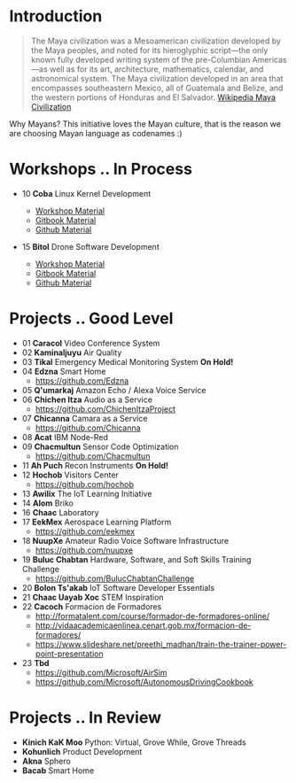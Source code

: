 # Introduction

> The Maya civilization was a Mesoamerican civilization developed by the Maya peoples, and noted for its hieroglyphic script—the only known fully developed writing system of the pre-Columbian Americas—as well as for its art, architecture, mathematics, calendar, and astronomical system. The Maya civilization developed in an area that encompasses southeastern Mexico, all of Guatemala and Belize, and the western portions of Honduras and El Salvador. [Wikipedia Maya Civilization](https://en.wikipedia.org/wiki/Maya_civilization)

Why Mayans? This initiative loves the Mayan culture, that is the reason we are choosing Mayan language as codenames :)

# Workshops .. In Process

- 10 __Coba__ Linux Kernel Development
     - [Workshop Material](https://drive.google.com/drive/u/0/folders/0B6h7kxp-oIy8SjRtMV9SZ0MyTEU)
     - [Gitbook Material](https://theiotlearninginitiative.gitbooks.io/codelabs/content/Coba/documentation/Coba.html)
     - [Github Material](https://github.com/TheIoTLearningInitiative/CodeLabs/tree/master/Coba)

- 15 __Bitol__ Drone Software Development
     - [Workshop Material](https://drive.google.com/drive/u/0/folders/0B6h7kxp-oIy8X1pSOFd0UHBZRzA)
     - [Gitbook Material](https://theiotlearninginitiative.gitbooks.io/codelabs/content/Gods/Bitol/documentation/Bitol.html)
     - [Github Material](https://github.com/TheIoTLearningInitiative/CodeLabs/tree/master/Gods/Bitol)

# Projects .. Good Level

- 01 __Caracol__ Video Conference System
- 02 __Kaminaljuyu__ Air Quality
- 03 __Tikal__ Emergency Medical Monitoring System __On Hold!__
- 04 __Edzna__ Smart Home
     - https://github.com/Edzna
- 05 __Q'umarkaj__ Amazon Echo / Alexa Voice Service
- 06 __Chichen Itza__ Audio as a Service
     - https://github.com/ChichenItzaProject
- 07 __Chicanna__ Camara as a Service
     - https://github.com/Chicanna
- 08 __Acat__ IBM Node-Red
- 09 __Chacmultun__ Sensor Code Optimization
     - https://github.com/Chacmultun
- 11 __Ah Puch__ Recon Instruments __On Hold!__
- 12 __Hochob__ Visitors Center
     -  https://github.com/hochob
- 13 __Awilix__ The IoT Learning Initiative
- 14 __Alom__ Briko
- 16 __Chaac__ Laboratory
- 17 __EekMex__ Aerospace Learning Platform
     -  https://github.com/eekmex
- 18 __NuupXe__ Amateur Radio Voice Software Infrastructure
     -  https://github.com/nuupxe
- 19 __Buluc Chabtan__ Hardware, Software, and Soft Skills Training Challenge
     - https://github.com/BulucChabtanChallenge
- 20 __Bolon Ts'akab__ IoT Software Developer Essentials
- 21 __Chaac Uayab Xoc__ STEM Inspiration
- 22 __Cacoch__ Formacion de Formadores
     - http://formatalent.com/course/formador-de-formadores-online/
     - http://vidaacademicaenlinea.cenart.gob.mx/formacion-de-formadores/
     - https://www.slideshare.net/preethi_madhan/train-the-trainer-power-point-presentation
- 23 __Tbd__
     - https://github.com/Microsoft/AirSim
     - https://github.com/Microsoft/AutonomousDrivingCookbook

# Projects .. In Review

- __Kinich KaK Moo__ Python: Virtual, Grove While, Grove Threads
- __Kohunlich__ Product Development
- __Akna__ Sphero
- __Bacab__ Smart Home













